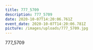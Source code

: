 ```yaml
---
title: 777_5709
description: 777_5709
date: 2020-10-07T14:20:06.761Z
event_date: 2020-10-07T14:20:06.781Z
picture: /images/uploads/777_5709.jpg
---
```

777_5709